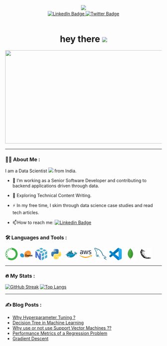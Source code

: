 <div id="header" align="center">
  <img src="https://media.giphy.com/media/v1.Y2lkPTc5MGI3NjExMzI5dGY5bGw1YzRyeTF1MGEyM2Y1MWZtbDZ3bXBnZmVybGdoaGI5ciZlcD12MV9pbnRlcm5hbF9naWZfYnlfaWQmY3Q9cw/jdPMeyv9rn0hZHh8n9/giphy.gif" width="200"/>
</div>

<div id="badges" align="center">
  <a href="https://www.linkedin.com/in/deepjyoti-bhattacharjee-3a477bb1/">
    <img src="https://img.shields.io/badge/LinkedIn-blue?style=for-the-badge&logo=linkedin&logoColor=white" alt="LinkedIn Badge"/>
  </a>
  <a href="https://twitter.com/DeepBhattachar8" align="center">
    <img src="https://img.shields.io/badge/Twitter-blue?style=for-the-badge&logo=twitter&logoColor=white" alt="Twitter Badge"/>
  </a>
</div>

<div id="badges" align="center">
<img src="https://komarev.com/ghpvc/?username=DeepjyotiBhattacharjee&style=flat-square&color=blue" alt="" align="center"/>

<h1>
  hey there
  <img src="https://media.giphy.com/media/hvRJCLFzcasrR4ia7z/giphy.gif" width="30px"/>
</h1>
</div>

<div align="center">
  <img src="https://media.giphy.com/media/dWesBcTLavkZuG35MI/giphy.gif" width="600" height="300"/>
</div>

---

### :man_technologist: About Me :
I am a Data Scientist <img src="https://media.giphy.com/media/WUlplcMpOCEmTGBtBW/giphy.gif" width="30"> from India.
- :telescope: I’m working as a Senior Software Developer and contributing to backend applications driven through data.

- :seedling: Exploring Technical Content Writing.

- :zap: In my free time, I skim through data science case studies and read tech articles.

- :mailbox:How to reach me: [![Linkedin Badge](https://img.shields.io/badge/-kakbar-blue?style=flat&logo=Linkedin&logoColor=white)](https://www.linkedin.com/in/deepjyoti-bhattacharjee-3a477bb1/)

### :hammer_and_wrench: Languages and Tools :
<div>
  <img src="https://raw.githubusercontent.com/devicons/devicon/6910f0503efdd315c8f9b858234310c06e04d9c0/icons/anaconda/anaconda-original.svg" title="Anaconda" alt="Anaconda" width="40" height="40"/>&nbsp;
  <img src="https://raw.githubusercontent.com/devicons/devicon/6910f0503efdd315c8f9b858234310c06e04d9c0/icons/scikitlearn/scikitlearn-original.svg" title="Scikit-learn" alt="Scikit-learn" width="40" height="40"/>&nbsp;
  <img src="https://raw.githubusercontent.com/devicons/devicon/6910f0503efdd315c8f9b858234310c06e04d9c0/icons/numpy/numpy-original.svg" title="Numpy" alt="Numpy" width="40" height="40"/>&nbsp;
  <img src="https://raw.githubusercontent.com/devicons/devicon/6910f0503efdd315c8f9b858234310c06e04d9c0/icons/python/python-original.svg" title="Python" alt="Python" width="40" height="40"/>&nbsp;
  <img src="https://raw.githubusercontent.com/devicons/devicon/6910f0503efdd315c8f9b858234310c06e04d9c0/icons/docker/docker-original.svg" title="Docker" alt="Docker" width="40" height="40"/>&nbsp;
  <img src="https://raw.githubusercontent.com/devicons/devicon/6910f0503efdd315c8f9b858234310c06e04d9c0/icons/amazonwebservices/amazonwebservices-original-wordmark.svg" title="AWS" alt="AWS " width="40" height="40"/>&nbsp;
  <img src="https://raw.githubusercontent.com/devicons/devicon/6910f0503efdd315c8f9b858234310c06e04d9c0/icons/mysql/mysql-original.svg"  title="MySQL" alt="MySQL" width="40" height="40"/>&nbsp;
  <img src="https://raw.githubusercontent.com/devicons/devicon/6910f0503efdd315c8f9b858234310c06e04d9c0/icons/vscode/vscode-original.svg" title="vscode" alt="vscode" width="40" height="40"/>&nbsp;
  <img src="https://raw.githubusercontent.com/devicons/devicon/6910f0503efdd315c8f9b858234310c06e04d9c0/icons/mongodb/mongodb-original.svg" title="mongodb" alt="mongodb" width="40" height="40"/>&nbsp;
  <img src="https://raw.githubusercontent.com/devicons/devicon/6910f0503efdd315c8f9b858234310c06e04d9c0/icons/flask/flask-original.svg" title="flask" alt="flask" width="40" height="40"/>&nbsp;
</div>

---

### :fire: My Stats :
[![GitHub Streak](https://github-readme-streak-stats.herokuapp.com?user=DeepjyotiBhattacharjee%20)](https://git.io/streak-stats)
[![Top Langs](https://github-readme-stats.vercel.app/api/top-langs/?username=DeepjyotiBhattacharjee&layout=compact&theme=vision-friendly-dark)](https://github.com/anuraghazra/github-readme-stats)

---

### :writing_hand: Blog Posts :
<!-- BLOG-POST-LIST:START -->
- [Why Hyperparameter Tuning ?](https://deepjyotibhattacharjee.medium.com/why-hyperparameter-tuning-8dc96cafe4ef?source=rss-c0cbebf388fa------2)
- [Decision Tree in Machine Learning](https://deepjyotibhattacharjee.medium.com/decision-tree-in-machine-learning-222cc912c93a?source=rss-c0cbebf388fa------2)
- [Why use or not use Support Vector Machines ??](https://deepjyotibhattacharjee.medium.com/why-use-or-not-use-support-vector-machines-35920ee3c78b?source=rss-c0cbebf388fa------2)
- [Performance Metrics of a Regression Problem](https://deepjyotibhattacharjee.medium.com/performance-metrics-of-a-regression-problem-9489612f802c?source=rss-c0cbebf388fa------2)
- [Gradient Descent](https://deepjyotibhattacharjee.medium.com/gradient-descent-22f50c98be39?source=rss-c0cbebf388fa------2)
<!-- BLOG-POST-LIST:END -->
